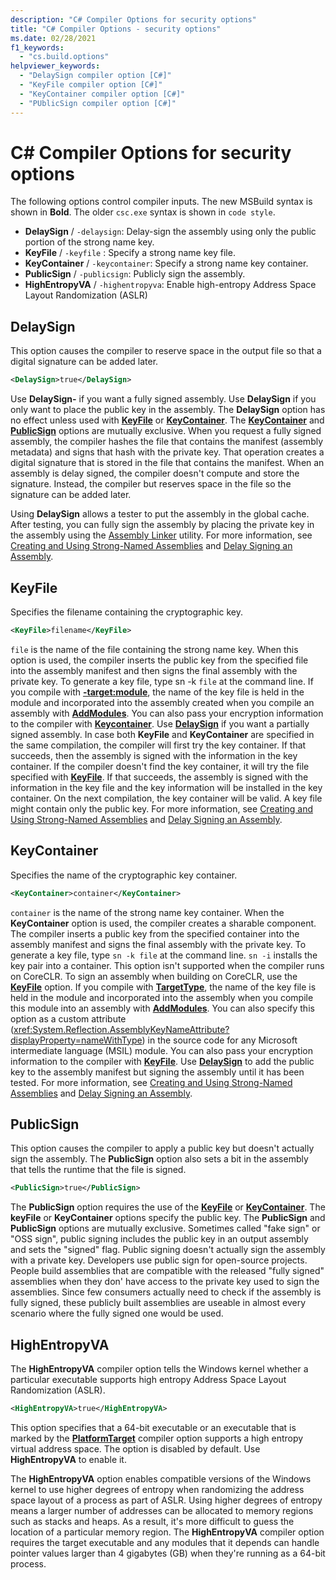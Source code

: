 ```yaml
---
description: "C# Compiler Options for security options"
title: "C# Compiler Options - security options"
ms.date: 02/28/2021
f1_keywords: 
  - "cs.build.options"
helpviewer_keywords: 
  - "DelaySign compiler option [C#]"
  - "KeyFile compiler option [C#]"
  - "KeyContainer compiler option [C#]"
  - "PUblicSign compiler option [C#]"
---
```

# C# Compiler Options for security options

The following options control compiler inputs. The new MSBuild syntax is shown in **Bold**. The older `csc.exe` syntax is shown in `code style`.

- **DelaySign** / `-delaysign`: Delay-sign the assembly using only the public portion of the strong name key.
- **KeyFile** / `-keyfile` : Specify a strong name key file.
- **KeyContainer** / `-keycontainer`: Specify a strong name key container.
- **PublicSign** / `-publicsign`: Publicly sign the assembly.
- **HighEntropyVA** / `-highentropyva`: Enable high-entropy Address Space Layout Randomization (ASLR)

## DelaySign

This option causes the compiler to reserve space in the output file so that a digital signature can be added later.

```xml
<DelaySign>true</DelaySign>
```

Use **DelaySign-** if you want a fully signed assembly. Use **DelaySign** if you only want to place the public key in the assembly. The **DelaySign** option has no effect unless used with [**KeyFile**](#keyfile) or [**KeyContainer**](#keycontainer). The [**KeyContainer**](#keycontainer) and [**PublicSign**](#publicsign) options are mutually exclusive. When you request a fully signed assembly, the compiler hashes the file that contains the manifest (assembly metadata) and signs that hash with the private key. That operation creates a digital signature that is stored in the file that contains the manifest. When an assembly is delay signed, the compiler doesn't compute and store the signature. Instead, the compiler but reserves space in the file so the signature can be added later.

Using **DelaySign** allows a tester to put the assembly in the global cache. After testing, you can fully sign the assembly by placing the private key in the assembly using the [Assembly Linker](../../../framework/tools/al-exe-assembly-linker.md) utility. For more information, see [Creating and Using Strong-Named Assemblies](../../../standard/assembly/create-use-strong-named.md) and [Delay Signing an Assembly](../../../standard/assembly/delay-sign.md).

## KeyFile

Specifies the filename containing the cryptographic key.

```xml
<KeyFile>filename</KeyFile>
```

`file` is the name of the file containing the strong name key. When this option is used, the compiler inserts the public key from the specified file into the assembly manifest and then signs the final assembly with the private key. To generate a key file, type sn -k `file` at the command line. If you compile with [**-target:module**](output.md#targettype), the name of the key file is held in the module and incorporated into the assembly created when you compile an assembly with [**AddModules**](inputs.md#addmodules). You can also pass your encryption information to the compiler with [**Keycontainer**](#keycontainer). Use [**DelaySign**](#delaysign) if you want a partially signed assembly. In case both **KeyFile** and **KeyContainer** are specified in the same compilation, the compiler will first try the key container. If that succeeds, then the assembly is signed with the information in the key container. If the compiler doesn't find the key container, it will try the file specified with [**KeyFile**](#keyfile). If that succeeds, the assembly is signed with the information in the key file and the key information will be installed in the key container. On the next compilation, the key container will be valid. A key file might contain only the public key. For more information, see [Creating and Using Strong-Named Assemblies](../../../standard/assembly/create-use-strong-named.md) and [Delay Signing an Assembly](../../../standard/assembly/delay-sign.md).

## KeyContainer

Specifies the name of the cryptographic key container.

```xml
<KeyContainer>container</KeyContainer>
```

`container` is the name of the strong name key container. When the **KeyContainer** option is used, the compiler creates a sharable component. The compiler inserts a public key from the specified container into the assembly manifest and signs the final assembly with the private key. To generate a key file, type `sn -k file` at the command line. `sn -i` installs the key pair into a container. This option isn't supported when the compiler runs on CoreCLR. To sign an assembly when building on CoreCLR, use the [**KeyFile**](#keyfile) option. If you compile with [**TargetType**](output.md#targettype), the name of the key file is held in the module and incorporated into the assembly when you compile this module into an assembly with [**AddModules**](inputs.md#addmodules). You can also specify this option as a custom attribute (<xref:System.Reflection.AssemblyKeyNameAttribute?displayProperty=nameWithType>) in the source code for any Microsoft intermediate language (MSIL) module. You can also pass your encryption information to the compiler with [**KeyFile**](#keyfile). Use [**DelaySign**](#delaysign) to add the public key  to the assembly manifest but signing the assembly until it has been tested. For more information, see [Creating and Using Strong-Named Assemblies](../../../standard/assembly/create-use-strong-named.md) and [Delay Signing an Assembly](../../../standard/assembly/delay-sign.md).

## PublicSign

This option causes the compiler to apply a public key but doesn't actually sign the assembly. The **PublicSign** option also sets a bit in the assembly that tells the runtime that the file is signed.

```xml
<PublicSign>true</PublicSign>
```

The **PublicSign** option requires the use of the [**KeyFile**](#keyfile) or [**KeyContainer**](#keycontainer). The **keyFile** or **KeyContainer** options specify the public key. The **PublicSign** and **PublicSign** options are mutually exclusive. Sometimes called "fake sign" or "OSS sign", public signing includes the public key in an output assembly and sets the "signed" flag. Public signing doesn't actually sign the assembly with a private key. Developers use public sign for open-source projects.  People build assemblies that are compatible with the released "fully signed" assemblies when they don' have access to the private key used to sign the assemblies. Since few consumers actually need to check if the assembly is fully signed, these publicly built assemblies are useable in almost every scenario where the fully signed one would be used.

## HighEntropyVA

The **HighEntropyVA** compiler option tells the Windows kernel whether a particular executable supports high entropy Address Space Layout Randomization (ASLR).

```xml
<HighEntropyVA>true</HighEntropyVA>
```

This option specifies that a 64-bit executable or an executable that is marked by the [**PlatformTarget**](output.md#platformtarget) compiler option supports a high entropy virtual address space. The option is disabled by default. Use **HighEntropyVA** to enable it.

The **HighEntropyVA** option enables compatible versions of the Windows kernel to use higher degrees of entropy when randomizing the address space layout of a process as part of ASLR. Using higher degrees of entropy means a larger number of addresses can be allocated to memory regions such as stacks and heaps. As a result, it's more difficult to guess the location of a particular memory region. The **HighEntropyVA** compiler option requires the target executable and any modules that it depends can handle pointer values larger than 4 gigabytes (GB) when they're running as a 64-bit process.
